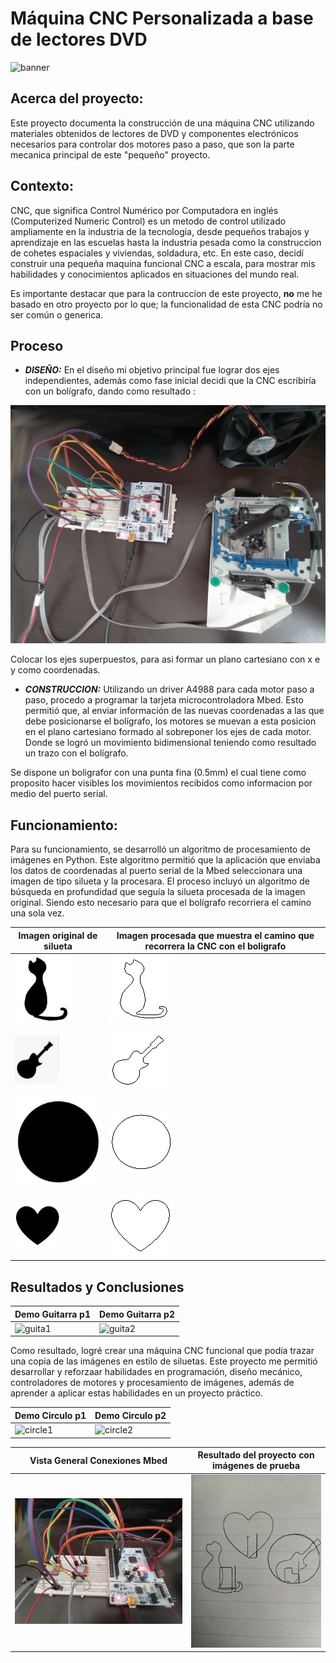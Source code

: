 # Máquina CNC Personalizada a base de lectores DVD
![banner](/banner.jpg)

## Acerca del proyecto:
Este proyecto documenta la construcción de una máquina CNC utilizando materiales obtenidos de lectores de DVD y componentes electrónicos necesarios para controlar dos motores paso a paso, que son la parte mecanica principal de este "pequeño" proyecto.

## Contexto:
CNC, que significa Control Numérico por Computadora en inglés (Computerized  Numeric Control) es un metodo de control utilizado ampliamente en la industria de la tecnologia, desde pequeños trabajos y aprendizaje en las escuelas hasta la industria pesada como la construccion de cohetes espaciales y viviendas, soldadura, etc. En este caso, decidí  construir una pequeña maquina funcional CNC a escala, para mostrar mis habilidades y conocimientos aplicados en situaciones del mundo real.

Es importante destacar que para la contruccion de este proyecto, **no** me he basado en otro proyecto por lo que; la funcionalidad de esta CNC podría no ser común o generica.

## Proceso
- ***DISEÑO:*** En el diseño mi objetivo principal fue lograr dos ejes independientes, además como fase inicial decidi que la CNC escribiría con un bolígrafo, dando como resultado :

![2](/general.jpg)

Colocar los ejes superpuestos, para asi formar un plano cartesiano con x e y como coordenadas.

- ***CONSTRUCCION:*** Utilizando un driver A4988 para cada motor paso a paso, procedo a programar la tarjeta microcontroladora Mbed. Esto permitió que, al enviar información de las nuevas coordenadas a las que debe posicionarse el bolígrafo, los motores se muevan a esta posicion en el plano cartesiano formado al sobreponer los ejes de cada motor. Donde se logró un movimiento bidimensional teniendo como resultado un trazo con el bolígrafo.

Se dispone un boligrafor con una punta fina (0.5mm) el cual tiene como proposito hacer visibles los movimientos recibidos como informacion por medio del puerto serial. 

## Funcionamiento:
Para su funcionamiento, se desarrolló un algoritmo de procesamiento de imágenes en Python. Este algoritmo permitió que la aplicación que enviaba los datos de coordenadas al puerto serial de la Mbed seleccionara una imagen de tipo silueta y la procesara. El proceso incluyó un algoritmo de búsqueda en profundidad que seguía la silueta procesada de la imagen original. Siendo esto necesario para que el bolígrafo recorriera el camino una sola vez.



| Imagen original de silueta | Imagen procesada que muestra el camino que recorrera la CNC con el boligrafo |
| ----- | ----- |
| ![gato](/gato.jpg) | ![gato1](/gato%20procesado.jpg) |
| ![guitarra](/guitarra.jpg) | ![guitarra1](/guitarra%20procesado.jpg) |
| ![circulo](/circulo.jpg) | ![circulo1](/circulo%20procesado.jpg) |
| ![cora](/cora.jpg) | ![cora1](/cora%20procesado.jpg) |



## Resultados y Conclusiones


| Demo Guitarra p1 | Demo Guitarra p2 |
| ----- | ----- |
| ![guita1](/demo%20guitar1.gif) | ![guita2](/demo%20guitar2.gif) |

Como resultado, logré crear una máquina CNC funcional que podía trazar una copia de las imágenes en estilo de siluetas. Este proyecto me permitió desarrollar y reforzaar habilidades en programación, diseño mecánico, controladores de motores y procesamiento de imágenes, además de aprender a aplicar estas habilidades en un proyecto práctico.

| Demo Circulo p1 | Demo Circulo p2 |
| ----- | ----- |
| ![circle1](/demo%20circle1.gif) | ![circle2](/demo%20circle2.gif) |


| Vista General Conexiones Mbed | Resultado del proyecto con imágenes de prueba |
| ----- | ----- |
| ![1](/protoboard%20con%20drivers%20y%20mbed1.jpg) | ![3](/Resultados.jpg) |





